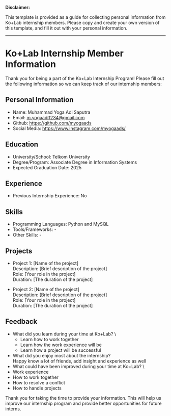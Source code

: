 **Disclaimer:**

This template is provided as a guide for collecting personal information from Ko+Lab internship members. Please copy and create your own version of this template, and fill it out with your personal information.

---

# Ko+Lab Internship Member Information

Thank you for being a part of the Ko+Lab Internship Program! Please fill out the following information so we can keep track of our internship members:

## Personal Information

- Name: Muhammad Yoga Adi Saputra
- Email: m.yogaadi1234@gmail.com
- Github: https://github.com/myogaads
- Social Media: https://www.instagram.com/myogaads/

## Education

- University/School: Telkom University
- Degree/Program: Associate Degree in Information Systems
- Expected Graduation Date: 2025

## Experience

- Previous Internship Experience: No

## Skills

- Programming Languages: Python and MySQL
- Tools/Frameworks: -
- Other Skills: -

## Projects

- Project 1: [Name of the project]  \
  Description: [Brief description of the project]  \
  Role: [Your role in the project] \
  Duration: [The duration of the project]  
  
- Project 2: [Name of the project]  \
  Description: [Brief description of the project]  \
  Role: [Your role in the project]  \
  Duration: [The duration of the project]

## Feedback

- What did you learn during your time at Ko+Lab?  \
  - Learn how to work together
  - Learn how the work experience will be
  - Learn how a project will be successful
- What did you enjoy most about the internship?  \
  Happy know a lot of friends, add insight and experience as well
- What could have been improved during your time at Ko+Lab?  \
 - Work experience
 - How to work together
 - How to resolve a conflict
 - How to handle projects
 
 
Thank you for taking the time to provide your information. This will help us improve our internship program and provide better opportunities for future interns.